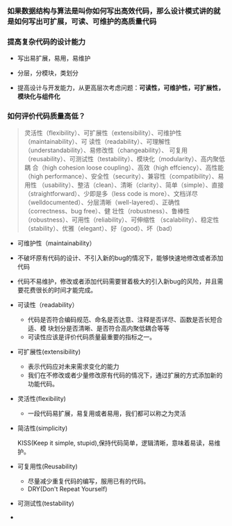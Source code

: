 ### 如果数据结构与算法是叫你如何写出高效代码，那么设计模式讲的就是如何写出可扩展，可读、可维护的高质量代码

### 提高复杂代码的设计能力 

- 写出易扩展，易用，易维护
- 分层，分模块，类划分

- 提高设计与开发能力，从更高层次考虑问题：**可读性，可维护性，可扩展性，模块化与组件化**

### 如何评价代码质量高低？

>灵活性（flexibility）、可扩展性（extensibility）、可维护性（maintainability）、可 读性（readability）、可理解性（understandability）、易修改性（changeability）、 可复用（reusability）、可测试性（testability）、模块化（modularity）、高内聚低耦 合（high cohesion loose coupling）、高效（high effciency）、高性能（high performance）、安全性（security）、兼容性（compatibility）、易用性 （usability）、整洁（clean）、清晰（clarity）、简单（simple）、直接 （straightforward）、少即是多（less code is more）、文档详尽（welldocumented）、分层清晰（well-layered）、正确性（correctness、bug free）、健 壮性（robustness）、鲁棒性（robustness）、可用性（reliability）、可伸缩性 （scalability）、稳定性（stability）、优雅（elegant）、好（good）、坏（bad）

-  可维护性（maintainability）
  - 不破坏原有代码的设计、不引入新的bug的情况下，能够快速地修改或者添加代码
  - 代码不易维护，修改或者添加代码需要冒着极大的引入新bug的风险，并且需要花费很长的时间才能完成。
  
- 可读性（readability）
  
  - 代码是否符合编码规范、命名是否达意、注释是否详尽、函数是否长短合适、模 块划分是否清晰、是否符合高内聚低耦合等等
  - 可读性应该是评价代码质量最重要的指标之一。
  
- 可扩展性(extensibility)

  - 表示代码应对未来需求变化的能力
  - 我们在不修改或者少量修改原有代码的情况下，通过扩展的方式添加新的功能代码。

- 灵活性(flexibility)

  - 一段代码易扩展，易复用或者易用，我们都可以称之为灵活

- 简洁性(simplicity)

  KISS(Keep it simple, stupid),保持代码简单，逻辑清晰，意味着易读，易维护。

- 可复用性(Reusability)

  - 尽量减少重复代码的编写，服用已有的代码。
  - DRY(Don't Repeat Yourself)

- 可测试性(testability)

- 